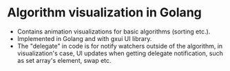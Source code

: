 # Algorithm visualization in Golang

- Contains animation visualizations for basic algorithms (sorting etc.).
- Implemented in Golang and with gxui UI library.
- The "delegate" in code is for notify watchers outside of the algorithm, in visualization's case, UI updates when getting delegate notification, such as set array's element, swap etc.